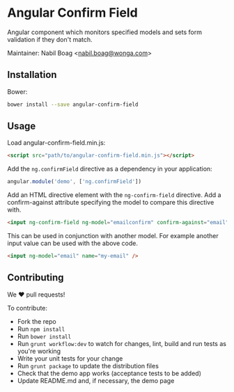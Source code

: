 Angular Confirm Field
=====================

Angular component which monitors specified models and sets form validation
if they don't match.

Maintainer: Nabil Boag <<nabil.boag@wonga.com>>

Installation
------------

Bower:

```sh
bower install --save angular-confirm-field
```

Usage
-----

Load angular-confirm-field.min.js:

```html
<script src="path/to/angular-confirm-field.min.js"></script>
```

Add the `ng.confirmField` directive as a dependency in your application:

```javascript
angular.module('demo', ['ng.confirmField'])
```

Add an HTML directive element with the `ng-confirm-field` directive. Add a
confirm-against attribute specifying the model to compare this directive with.

```html
<input ng-confirm-field ng-model="emailconfirm" confirm-against="email" name="my-email-confirm"/>
```

This can be used in conjunction with another model. For example another input
value can be used with the above code.

```html
<input ng-model="email" name="my-email" />
```


Contributing
------------

We :heart: pull requests!

To contribute:

- Fork the repo
- Run `npm install`
- Run `bower install`
- Run `grunt workflow:dev` to watch for changes, lint, build and run tests as
  you're working
- Write your unit tests for your change
- Run `grunt package` to update the distribution files
- Check that the demo app works (acceptance tests to be added)
- Update README.md and, if necessary, the demo page
